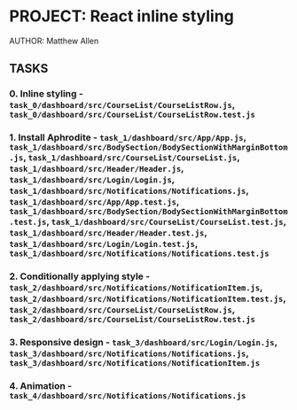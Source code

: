 # PROJECT: React inline styling

AUTHOR: Matthew Allen

## TASKS

### 0. Inline styling - `task_0/dashboard/src/CourseList/CourseListRow.js`, `task_0/dashboard/src/CourseList/CourseListRow.test.js`

### 1. Install Aphrodite - `task_1/dashboard/src/App/App.js`, `task_1/dashboard/src/BodySection/BodySectionWithMarginBottom.js`, `task_1/dashboard/src/CourseList/CourseList.js`, `task_1/dashboard/src/Header/Header.js`, `task_1/dashboard/src/Login/Login.js`, `task_1/dashboard/src/Notifications/Notifications.js`, `task_1/dashboard/src/App/App.test.js`, `task_1/dashboard/src/BodySection/BodySectionWithMarginBottom.test.js`, `task_1/dashboard/src/CourseList/CourseList.test.js`, `task_1/dashboard/src/Header/Header.test.js`, `task_1/dashboard/src/Login/Login.test.js`, `task_1/dashboard/src/Notifications/Notifications.test.js`

### 2. Conditionally applying style - `task_2/dashboard/src/Notifications/NotificationItem.js`, `task_2/dashboard/src/Notifications/NotificationItem.test.js`, `task_2/dashboard/src/CourseList/CourseListRow.js`, `task_2/dashboard/src/CourseList/CourseListRow.test.js`

### 3. Responsive design - `task_3/dashboard/src/Login/Login.js`, `task_3/dashboard/src/Notifications/Notifications.js`, `task_3/dashboard/src/Notifications/NotificationItem.js`

### 4. Animation - `task_4/dashboard/src/Notifications/Notifications.js`
